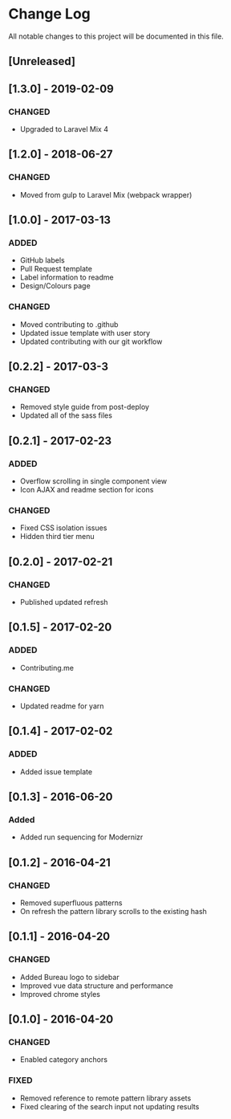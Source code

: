 # Change Log
All notable changes to this project will be documented in this file.

## [Unreleased]

## [1.3.0] - 2019-02-09

### CHANGED
- Upgraded to Laravel Mix 4

## [1.2.0] - 2018-06-27

### CHANGED
- Moved from gulp to Laravel Mix (webpack wrapper)

## [1.0.0] - 2017-03-13

### ADDED
- GitHub labels
- Pull Request template
- Label information to readme
- Design/Colours page

### CHANGED
- Moved contributing to .github
- Updated issue template with user story
- Updated contributing with our git workflow

## [0.2.2] - 2017-03-3

### CHANGED
- Removed style guide from post-deploy
- Updated all of the sass files

## [0.2.1] - 2017-02-23

### ADDED
- Overflow scrolling in single component view
- Icon AJAX and readme section for icons

### CHANGED
- Fixed CSS isolation issues
- Hidden third tier menu

## [0.2.0] - 2017-02-21

### CHANGED
- Published updated refresh

## [0.1.5] - 2017-02-20

### ADDED
- Contributing.me

### CHANGED
- Updated readme for yarn

## [0.1.4] - 2017-02-02

### ADDED
- Added issue template

## [0.1.3] - 2016-06-20

### Added
- Added run sequencing for Modernizr

## [0.1.2] - 2016-04-21

### CHANGED
- Removed superfluous patterns
- On refresh the pattern library scrolls to the existing hash

## [0.1.1] - 2016-04-20

### CHANGED
- Added Bureau logo to sidebar
- Improved vue data structure and performance
- Improved chrome styles

## [0.1.0] - 2016-04-20

### CHANGED
- Enabled category anchors

### FIXED
- Removed reference to remote pattern library assets
- Fixed clearing of the search input not updating results

